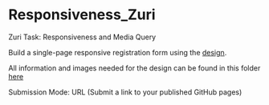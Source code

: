 # Responsiveness_Zuri
Zuri Task: Responsiveness and Media Query

Build a single-page responsive registration form using the [design](https://res.cloudinary.com/dz209s6jk/image/upload/q_auto:good,w_900/Challenges/cbyamvcsyhwlvnlelr5n.jpg).

 All information and images needed for the design can be found in this folder [here](https://drive.google.com/drive/folders/1QN4U7u0pJ4yzNqcmRGo8JnoIDowZHY-O?usp=sharing)
 

Submission  Mode: URL (Submit a link to your published GitHub pages)

